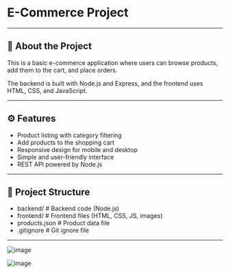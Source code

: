 # E-Commerce Project

---

## 🚀 About the Project

This is a basic e-commerce application where users can browse products, add them to the cart, and place orders.

The backend is built with Node.js and Express, and the frontend uses HTML, CSS, and JavaScript.

---

## ⚙️ Features

- Product listing with category filtering  
- Add products to the shopping cart  
- Responsive design for mobile and desktop  
- Simple and user-friendly interface  
- REST API powered by Node.js

---

## 📁 Project Structure

- backend/ # Backend code (Node.js)
- frontend/ # Frontend files (HTML, CSS, JS, images)
- products.json # Product data file
- .gitignore # Git ignore file

---
![image](https://github.com/user-attachments/assets/34029381-66bd-4ebd-b201-b8b2197d83e9)

![image](https://github.com/user-attachments/assets/29db1867-682d-46bf-8bb3-dfc48fc7ddee)

